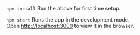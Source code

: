 `npm install`
Run the above for first time setup.

`npm start`
Runs the app in the development mode.<br>
Open [http://localhost:3000](http://localhost:3000) to view it in the browser.
